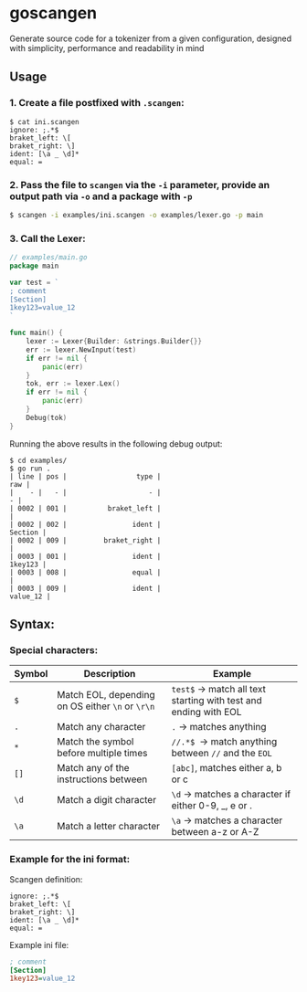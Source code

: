 # goscangen

Generate source code for a tokenizer from a given configuration, designed with simplicity, performance and readability in mind

## Usage

### 1. Create a file postfixed with `.scangen`:

```
$ cat ini.scangen
ignore: ;.*$
braket_left: \[
braket_right: \]
ident: [\a _ \d]*
equal: =
```

### 2. Pass the file to `scangen` via the `-i` parameter, provide an output path via `-o` and a package with `-p`

```sh
$ scangen -i examples/ini.scangen -o examples/lexer.go -p main
```

### 3. Call the Lexer:

```go
// examples/main.go
package main

var test = `
; comment
[Section]
1key123=value_12
`

func main() {
    lexer := Lexer{Builder: &strings.Builder{}}
    err := lexer.NewInput(test)
    if err != nil {
        panic(err)
    }
    tok, err := lexer.Lex()
    if err != nil {
        panic(err)
    }
    Debug(tok)
}
```

Running the above results in the following debug output:

```
$ cd examples/
$ go run .
| line | pos |                 type |                                                raw |
|    - |   - |                    - |                                                  - |
| 0002 | 001 |          braket_left |                                                    |
| 0002 | 002 |                ident |                                            Section |
| 0002 | 009 |         braket_right |                                                    |
| 0003 | 001 |                ident |                                            1key123 |
| 0003 | 008 |                equal |                                                    |
| 0003 | 009 |                ident |                                           value_12 |
```

## Syntax:

### Special characters:

| Symbol | Description                                      | Example                                                         |
| ------ | ------------------------------------------------ | --------------------------------------------------------------- |
| `$`    | Match EOL, depending on OS either `\n` or `\r\n` | `test$` → match all text starting with test and ending with EOL |
| `.`    | Match any character                              | `.` → matches anything                                          |
| `*`    | Match the symbol before multiple times           | `//.*$ `→ match anything between `//` and the `EOL`             |
| `[]`   | Match any of the instructions between            | `[abc]`, matches either a, b or c                               |
| `\d`   | Match a digit character                          | `\d` → matches a character if either 0-9, \_, e or .            |
| `\a`   | Match a letter character                         | `\a` → matches a character between a-z or A-Z                   |

### Example for the ini format:

Scangen definition:

```
ignore: ;.*$
braket_left: \[
braket_right: \]
ident: [\a _ \d]*
equal: =
```

Example ini file:

```ini
; comment
[Section]
1key123=value_12
```

